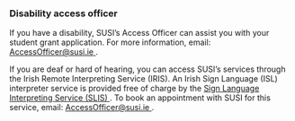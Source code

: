 ###  **Disability access officer**

If you have a disability, SUSI’s Access Officer can assist you with your
student grant application. For more information, email: [
AccessOfficer@susi.ie ](mailto:AccessOfficer@susi.ie) .

If you are deaf or hard of hearing, you can access SUSI’s services through the
Irish Remote Interpreting Service (IRIS). An Irish Sign Language (ISL)
interpreter service is provided free of charge by the [ Sign Language
Interpreting Service (SLIS) ](https://slis.ie/) . To book an appointment with
SUSI for this service, email: [ AccessOfficer@susi.ie
](mailto:AccessOfficer@susi.ie) .
